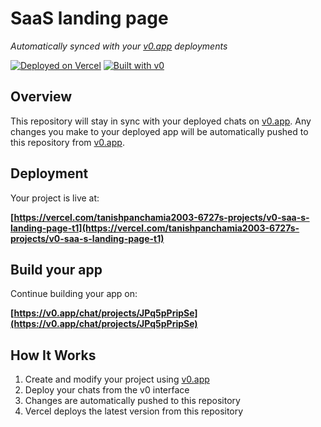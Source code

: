 # SaaS landing page

*Automatically synced with your [v0.app](https://v0.app) deployments*

[![Deployed on Vercel](https://img.shields.io/badge/Deployed%20on-Vercel-black?style=for-the-badge&logo=vercel)](https://vercel.com/tanishpanchamia2003-6727s-projects/v0-saa-s-landing-page-t1)
[![Built with v0](https://img.shields.io/badge/Built%20with-v0.app-black?style=for-the-badge)](https://v0.app/chat/projects/JPq5pPripSe)

## Overview

This repository will stay in sync with your deployed chats on [v0.app](https://v0.app).
Any changes you make to your deployed app will be automatically pushed to this repository from [v0.app](https://v0.app).

## Deployment

Your project is live at:

**[https://vercel.com/tanishpanchamia2003-6727s-projects/v0-saa-s-landing-page-t1](https://vercel.com/tanishpanchamia2003-6727s-projects/v0-saa-s-landing-page-t1)**

## Build your app

Continue building your app on:

**[https://v0.app/chat/projects/JPq5pPripSe](https://v0.app/chat/projects/JPq5pPripSe)**

## How It Works

1. Create and modify your project using [v0.app](https://v0.app)
2. Deploy your chats from the v0 interface
3. Changes are automatically pushed to this repository
4. Vercel deploys the latest version from this repository